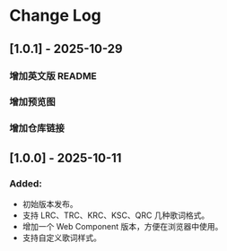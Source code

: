 # Change Log

## [1.0.1] - 2025-10-29

### 增加英文版 README
### 增加预览图
### 增加仓库链接

## [1.0.0] - 2025-10-11

### Added:

- 初始版本发布。
- 支持 LRC、TRC、KRC、KSC、QRC 几种歌词格式。
- 增加一个 Web Component 版本，方便在浏览器中使用。
- 支持自定义歌词样式。
